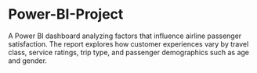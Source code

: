 # Power-BI-Project
 A Power BI dashboard analyzing factors that influence airline passenger satisfaction. The report explores how customer experiences vary by travel class, service ratings, trip type, and passenger demographics such as age and gender.
